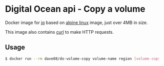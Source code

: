 # Digital Ocean api - Copy a volume
Docker image for [jq](http://stedolan.github.io/jq/) based on [alpine linux](https://alpinelinux.org/) image, just over 4MB in size.

This image also contains [curl](https://curl.haxx.se/) to make HTTP requests.

## Usage

```bash
$ docker run --rm dave08/do-volume-copy volume-name region [volume-copy-name]
```
